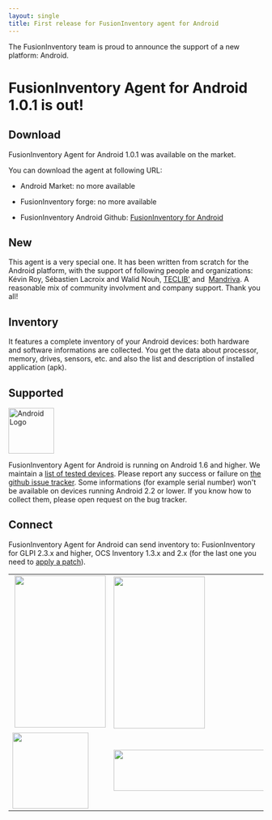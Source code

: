 ```yaml
---
layout: single
title: First release for FusionInventory agent for Android
---
```


The FusionInventory team is proud to announce the support of a new platform: Android.
<h1>FusionInventory Agent for Android 1.0.1 is out!</h1>

## Download

FusionInventory Agent for Android 1.0.1 was available on the market.

You can download the agent at following URL:

- Android Market: no more available

- FusionInventory forge: no more available

- FusionInventory Android Github: [FusionInventory for Android](https://github.com/fusioninventory/fusioninventory-android/releases/download/1.0.1/FusionInventory-1.0.1.apk)

## New

This agent is a very special one. It has been written from scratch for the Android platform, with the support of following people and organizations: Kévin Roy, Sébastien Lacroix and Walid Nouh, [TECLIB'](http://www.teclib.com/) and  [Mandriva](http://www.mandriva.com/). A reasonable mix of community involvment and company support. Thank you all!

## Inventory

It features a complete inventory of your Android devices: both hardware and software informations are collected. You get the data about processor, memory, drives, sensors, etc. and also the list and description of installed application (apk).

## Supported

<a href="/news_docs/android_logo.gif"><img class="alignright size-thumbnail wp-image-1203" title="android_logo" src="/news_docs/android_logo-150x150.gif" alt="Android Logo" width="90" height="90" /></a>

FusionInventory Agent for Android is running on Android 1.6 and higher. We maintain a [list of tested devices](http://forge.fusioninventory.org/projects/fusioninventory/wiki/Smartphone_Compatibility). Please report any success or failure on [the github issue tracker](https://github.com/fusioninventory/fusioninventory-android/issues). Some informations (for example serial number) won't be available on devices running Android 2.2 or lower. If you know how to collect them, please open request on the bug tracker.

## Connect

FusionInventory Agent for Android can send inventory to: FusionInventory for GLPI 2.3.x and higher, OCS Inventory 1.3.x and 2.x (for the last one you need to [apply a patch](http://forge.fusioninventory.org/projects/fusioninventory-agent/wiki/Patch_ocs_server)).
<table>
<tbody>
<tr>
<td> <a href="/news_docs/fusioninventory-agent-android-interface4.png"><img class="size-medium wp-image-1238 aligncenter" title="fusioninventory-agent-android-interface4" src="/news_docs/fusioninventory-agent-android-interface4-180x300.png" alt="" width="180" height="300" /></a></td>
<td><a href="/news_docs/fusioninventory-agent-android-interface3.png"><img class="size-medium wp-image-1237 aligncenter" title="fusioninventory-agent-android-interface3" src="/news_docs/fusioninventory-agent-android-interface3-180x300.png" alt="" width="180" height="300" /></a></td>
<td><a href="/news_docs/fusioninventory-agent-android-interface2.png"><img class="size-thumbnail wp-image-1236 aligncenter" title="fusioninventory-agent-android-interface2" src="/news_docs/fusioninventory-agent-android-interface2-150x150.png" alt="" width="150" height="150" /></a></td>
</tr>
<tr>
<td><a href="/news_docs/fusioninventory-agent-android-interface1.png"><img class="size-thumbnail wp-image-1235 aligncenter" title="fusioninventory-agent-android-interface1" src="/news_docs/fusioninventory-agent-android-interface1-150x150.png" alt="" width="150" height="150" /></a></td>
<td><a href="/news_docs/software.png"><img class="aligncenter size-medium wp-image-1185" title="software" src="/news_docs/software-300x81.png" alt="" width="300" height="81" /></a></td>
<td><a href="/news_docs/serial.png"><img class="aligncenter size-medium wp-image-1184" title="serial" src="/news_docs/serial-300x65.png" alt="" width="300" height="65" /></a></td>
</tr>
</tbody>
</table>
